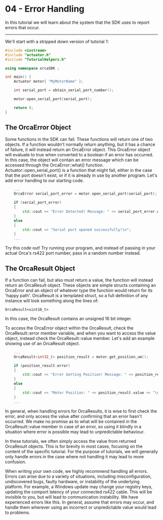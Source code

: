 # 04 - Error Handling

In this tutorial we will learn about the system that the SDK uses to report errors that occur.

---

We'll start with a stripped down version of tutorial 1:

```./main.cpp
#include <iostream>
#include "actuator.h"
#include "TutorialHelpers.h"

using namespace orcaSDK ;

int main() {
	Actuator motor{ "MyMotorName" };

	int serial_port = obtain_serial_port_number();

	motor.open_serial_port(serial_port);

	return 0;
}
```

## The OrcaError Object

Some functions in the SDK can fail. These functions will return one of two objects. If a function wouldn't normally return anything, but it has a chance of failure, it will instead return an OrcaError object. This OrcaError object will evaluate to true when converted to a boolean if an error has occurred. In this case, the object will contain an error message which can be accessed through the OrcaError::what() function. Actuator::open_serial_port() is a function that might fail, either in the case that the port doesn't exist, or if it is already in use by another program. Let's add error handling to our starting code.

```./main.cpp
	...
	OrcaError serial_port_error = motor.open_serial_port(serial_port);

	if (serial_port_error)
	{
		std::cout << "Error Detected! Message: " << serial_port_error.what() << "\n";
	}
	else
	{
		std::cout << "Serial port opened successfully!\n";
	}
	...
```

Try this code out! Try running your program, and instead of passing in your actual Orca's rs422 port number, pass in a random number instead.

## The OrcaResult Object

If a function can fail, but also must return a value, the function will instead return an OrcaResult object. These objects are simple structs containing an OrcaError and an object of whatever type the function would return for its 'happy path'. OrcaResult is a templated struct, so a full definition of any instance will look something along the lines of:

```
OrcaResult<uint16_t>
```

In this case, the OrcaResult contains an unsigned 16 bit integer.

To access the OrcaError object within the OrcaResult, check the OrcaResult::error member variable, and when you want to access the value object, instead check the OrcaResult::value member. Let's add an example showing use of an OrcaResult object.

```./main.cpp
	...
	OrcaResult<int32_t> position_result = motor.get_position_um();

	if (position_result.error)
	{
		std::cout << "Error Getting Position! Message: " << position_result.error.what() << "\n";
	}
	else
	{
		std::cout << "Motor Position: " << position_result.value << "\n";
	}
	...
```

In general, when handling errors for OrcaResults, it is wise to first check the error, and only access the value after confirming that an error hasn't occurred. We make no promise as to what will be contained in the OrcaResult::value member in case of an error, so using it blindly in a situation where error is possible may lead to unpredictable behaviour. 

In these tutorials, we often simply access the value from returned OrcaResult objects. This is for brevity in most cases, focusing on the content of the specific tutorial. For the purpose of tutorials, we will generally only handle errors in the case where not handling it may lead to more confusion. 

When writing your own code, we highly recommend handling all errors. Errors can arise due to a variety of situations, including misconfiguration, undiscovered bugs, faulty hardware, or instability of the underlying platform. For example, a Windows update may change your registry keys, updating the comport latency of your connected rs422 cable. This will be invisible to you, but will lead to communication instability. We have experienced errors like this. In general, assume that errors may occur, and handle them wherever using an incorrect or unpredictable value would lead to problems.
